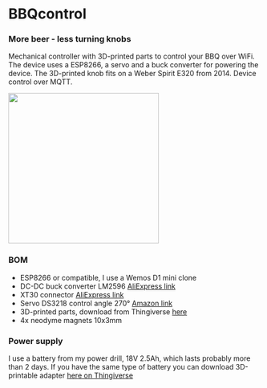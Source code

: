 # BBQcontrol
### More beer - less turning knobs

Mechanical controller with 3D-printed parts to control your BBQ over WiFi. The device uses a ESP8266, a servo and a buck converter for powering the device. The 3D-printed knob fits on a Weber Spirit E320 from 2014. Device control over MQTT.

<img src="doc/bbq.png" width="300">

### BOM
- ESP8266 or compatible, I use a Wemos D1 mini clone
- DC-DC buck converter LM2596 [AliExpress link](https://www.aliexpress.com/item/32792186556.html?spm=a2g0s.9042311.0.0.27424c4dV3YrsG)
- XT30 connector [AliExpress link](https://www.aliexpress.com/item/32773333544.html?spm=a2g0s.9042311.0.0.27424c4dV3YrsG)
- Servo DS3218 control angle 270° [Amazon link](https://www.amazon.de/gp/product/B07Q65JY1K/ref=ppx_yo_dt_b_asin_title_o04_s00?ie=UTF8&psc=1)
- 3D-printed parts, download from Thingiverse [here](https://www.thingiverse.com/thing:4780922)
- 4x neodyme magnets 10x3mm


### Power supply
I use a battery from my power drill, 18V 2.5Ah, which lasts probably more than 2 days.  If you have the same type of battery you can download 3D-printable adapter [here on Thingiverse](https://www.thingiverse.com/thing:4244545)
